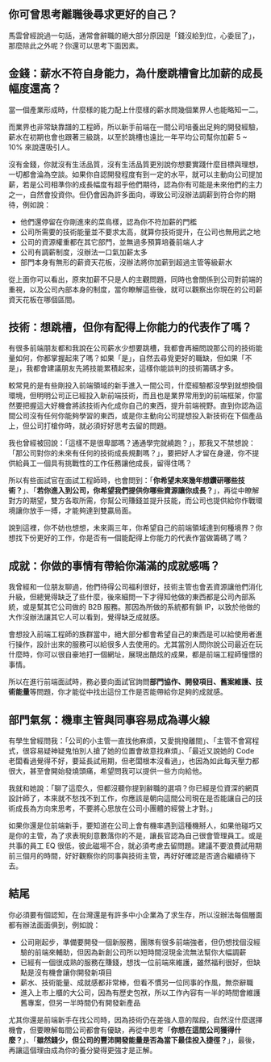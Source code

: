 ## 你可曾思考離職後尋求更好的自己？

馬雲曾經說過一句話，通常會辭職的絕大部分原因是「錢沒給到位，心委屈了」，那麼除此之外呢？你還可以思考下面因素。

## 金錢：薪水不符自身能力，為什麼跳槽會比加薪的成長幅度還高？

當一個產業形成時，什麼樣的能力配上什麼樣的薪水問幾個業界人也能略知一二。

而業界也非常缺靠譜的工程師，所以新手前端在一間公司培養出足夠的開發經驗，薪水在初期也會也跟著三級跳，以至於跳槽也遠比一年平均公司幫你加薪 5 ~ 10% 來說還吸引人。

沒有金錢，你就沒有生活品質，沒有生活品質更別說你想要實踐什麼目標與理想，一切都會淪為空談。如果你自認開發程度有到一定的水平，就可以主動向公司提加薪，若是公司相準你的成長幅度有超乎他們期待，認為你有可能是未來他們的主力之一，自然會投資你。但仍會因為許多面向，導致公司沒辦法調薪到符合你的期待，例如說：

* 他們還停留在你剛進來的菜鳥樣，認為你不符加薪的門檻
* 公司所需要的技術能量並不要求太高，就算你技術提升，在公司也無用武之地
* 公司的資源權重都在其它部門，並無過多預算培養前端人才
* 公司有調薪制度，沒辦法一口氣加薪太多
* 部門本身有無形的薪資天花板，沒辦法將你加薪到超過主管等級薪水

從上面你可以看出，原來加薪不只是人的主觀問題，同時也會關係到公司對前端的重視，以及公司內部本身的制度，當你瞭解這些後，就可以觀察出你現在的公司薪資天花板在哪個區間。

## 技術：想跳槽，但你有配得上你能力的代表作了嗎？

有很多前端朋友都和我說在公司薪水少想要跳槽，我都會再細問說那公司的技術能量如何，你都掌握起來了嗎？如果「是」，自然去尋覓更好的職缺，但如果「不是」，我都會建議朋友先將技能累積起來，這樣你能談判的技術籌碼才多。

較常見的是有些剛投入前端領域的新手進入一間公司，什麼經驗都沒學到就想換個環境，但明明公司正已經投入新前端技術，而且也是業界常用到的前端框架，你當然要把握這大好機會將該技術內化成你自己的東西，提升前端視野。直到你認為這間公司沒有任何你能夠學習的東西，或是你主動向公司提想投入新技術在下個產品上，但公司打槍你時，就必須好好思考去留的問題。

我也曾經被回說：「這樣不是很卑鄙嗎？通通學完就繞跑？」，那我又不禁想說：「那公司對你的未來有任何的技術成長規劃嗎？」，要把好人才留在身邊，你不提供給員工一個具有挑戰性的工作任務讓他成長，留得住嗎？

所以有些面試官在面試工程師時，也會問到：「**你希望未來幾年想鑽研哪些技術？**」、「**若你進入到公司，你希望我們提供你哪些資源讓你成長？**」，再從中瞭解對方的期望，雙方各取所需，你幫公司賺錢並提升技能，而公司也提供給你作戰環境讓你放手一搏，才能夠達到雙贏局面。

說到這裡，你不妨也想想，未來兩三年，你希望自己的前端領域達到何種境界？你想找下份更好的工作，你是否有一個能配得上你能力的代表作當做籌碼了嗎？

## 成就：你做的事情有帶給你滿滿的成就感嗎？

我曾經和一位朋友聊過，他們待得公司福利很好，技術主管也會丟資源讓他們消化升級，但總覺得缺乏了些什麼，後來細問一下才得知他做的東西都是公司內部系統，或是幫其它公司做的 B2B 服務。那因為所做的系統都有鎖 IP，以致於他做的大作沒辦法讓其它人可以看到，覺得缺乏成就感。

會想投入前端工程師的族群當中，絕大部分都會希望自己的東西是可以給使用者進行操作，設計出來的服務可以給很多人去使用的。尤其當別人問你說公司最近在玩什麼時，你可以很自豪地打一個網址，展現出酷炫的成果，都是前端工程師憧憬的事情。

所以在進行前端面試時，務必要向面試官詢問**部門協作、開發項目、舊案維護、技術能量**等問題，你才能從中找出這份工作是否能帶給你足夠的成就感。

## 部門氣氛：機車主管與同事容易成為導火線

有學生曾經問我：「公司的小主管一直找他麻煩，又愛挑撥離間」、「主管不會寫程式，很容易疑神疑鬼怕別人搶了她的位置會故意找麻煩」、「最近又說她的 Code 老闆看過覺得不好，要延長試用期，但老闆根本沒看過」，也因為如此每天壓力都很大，甚至會開始發燒頭痛，希望問我可以提供一些方向給他。

我就和她說：「聊了這麼久，但都沒聽你提到辭職的選項？你已經是位資深的網頁設計師了，本來就不愁找不到工作，你應該是朝向這間公司現在是否能讓自己的技術成長為方向來思考，不要將心思放在公司小團體的經營上才對。」

如果你還是位前端新手，要知道在公司上會有機率遇到這種機掰人，如果他碰巧又是你的主管，為了求表現刻意數落你的不是，讓長官認為自己很會管理員工。或是共事的員工 EQ 很低，彼此磁場不合，就必須考慮去留問題。建議不要浪費試用期前三個月的時間，好好觀察你的同事與技術主管，再好好確認是否適合繼續待下去。

## 結尾

你必須要有個認知，在台灣還是有許多中小企業為了求生存，所以沒辦法每個層面都有辦法面面俱到，例如說：

* 公司剛起步，準備要開發一個新服務，團隊有很多前端強者，但仍想找個沒經驗的前端來輔助，但因為新創公司所以短時間沒現金流無法幫你大幅調薪
* 已經有一個很成熟的服務在賺錢，想找一位前端來維護，雖然福利很好，但缺點是沒有機會讓你開發新項目
* 薪水、技術能量、成就感都非常棒，但看不慣另一位同事的作風，無奈辭職
* 進入上市上櫃的大公司，因為有歷史包袱，所以工作內容有一半的時間會維護舊專案，但另一半時間仍有開發新產品

尤其你還是前端新手在找公司時，因為技術仍在差強人意的階段，自然沒什麼選擇機會，但要瞭解每間公司都會有優缺，再從中思考「**你想在這間公司獲得什麼？**」、「**雖然錢少，但公司的豐沛開發能量是否為當下最佳投入捷徑？**」，最後，再讓這個理由成為你的養分變得更強才是正解。

